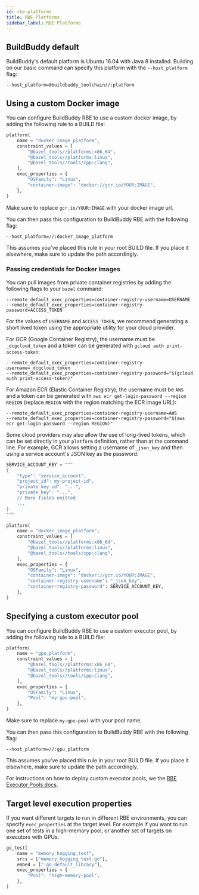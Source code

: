 ```yaml
---
id: rbe-platforms
title: RBE Platforms
sidebar_label: RBE Platforms
---
```


## BuildBuddy default

BuildBuddy's default platform is Ubuntu 16.04 with Java 8 installed. Building on our basic command can specify this platform with the `--host_platform` flag:

```
--host_platform=@buildbuddy_toolchain//:platform
```

## Using a custom Docker image

You can configure BuildBuddy RBE to use a custom docker image, by adding the following rule to a BUILD file:

```python
platform(
    name = "docker_image_platform",
    constraint_values = [
        "@bazel_tools//platforms:x86_64",
        "@bazel_tools//platforms:linux",
        "@bazel_tools//tools/cpp:clang",
    ],
    exec_properties = {
        "OSFamily": "Linux",
        "container-image": "docker://gcr.io/YOUR:IMAGE",
    },
)
```

Make sure to replace `gcr.io/YOUR:IMAGE` with your docker image url.

You can then pass this configuration to BuildBuddy RBE with the following flag:

```
--host_platform=//:docker_image_platform
```

This assumes you've placed this rule in your root BUILD file. If you place it elsewhere, make sure to update the path accordingly.

### Passing credentials for Docker images

You can pull images from private container registries by adding the following
flags to your `bazel` command:

```
--remote_default_exec_properties=container-registry-username=USERNAME
--remote_default_exec_properties=container-registry-password=ACCESS_TOKEN
```

For the values of `USERNAME` and `ACCESS_TOKEN`, we recommend generating a
short lived token using the appropriate utility for your cloud provider.

For GCR (Google Container Registry), the username must be `_dcgcloud_token`
and a token can be generated with `gcloud auth print-access-token`:

```
--remote_default_exec_properties=container-registry-username=_dcgcloud_token
--remote_default_exec_properties=container-registry-password="$(gcloud auth print-access-token)"
```

For Amazon ECR (Elastic Container Registry), the username must be `AWS`
and a token can be generated with `aws ecr get-login-password --region REGION`
(replace `REGION` with the region matching the ECR image URL):

```
--remote_default_exec_properties=container-registry-username=AWS
--remote_default_exec_properties=container-registry-password="$(aws ecr get-login-password --region REGION)"
```

Some cloud providers may also allow the use of long-lived tokens, which
can be set directly in your `platform` definition, rather than at the
command line. For example, GCR allows setting a username of `_json_key`
and then using a service account's JSON key as the password:

```python
SERVICE_ACCOUNT_KEY = """
{
    "type": "service_account",
    "project_id": my-project-id",
    "private_key_id": "...",
    "private_key": "...",
    // More fields omitted
    ...
}
"""

platform(
    name = "docker_image_platform",
    constraint_values = [
        "@bazel_tools//platforms:x86_64",
        "@bazel_tools//platforms:linux",
        "@bazel_tools//tools/cpp:clang",
    ],
    exec_properties = {
        "OSFamily": "Linux",
        "container-image": "docker://gcr.io/YOUR:IMAGE",
        "container-registry-username": "_json_key",
        "container-registry-password": SERVICE_ACCOUNT_KEY,
    },
)
```

## Specifying a custom executor pool

You can configure BuildBuddy RBE to use a custom executor pool, by adding the following rule to a BUILD file:

```python
platform(
    name = "gpu_platform",
    constraint_values = [
        "@bazel_tools//platforms:x86_64",
        "@bazel_tools//platforms:linux",
        "@bazel_tools//tools/cpp:clang",
    ],
    exec_properties = {
        "OSFamily": "Linux",
        "Pool": "my-gpu-pool",
    },
)
```

Make sure to replace `my-gpu-pool` with your pool name.

You can then pass this configuration to BuildBuddy RBE with the following flag:

```
--host_platform=//:gpu_platform
```

This assumes you've placed this rule in your root BUILD file. If you place it elsewhere, make sure to update the path accordingly.

For instructions on how to deploy custom executor pools, we the [RBE Executor Pools docs](rbe-pools.md).

## Target level execution properties

If you want different targets to run in different RBE environments, you can specify `exec_properties` at the target level. For example if you want to run one set of tests in a high-memory pool, or another set of targets on executors with GPUs.

```python
go_test(
    name = "memory_hogging_test",
    srcs = ["memory_hogging_test.go"],
    embed = [":go_default_library"],
    exec_properties = {
        "Pool": "high-memory-pool",
    },
)
```
